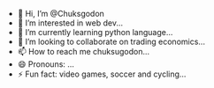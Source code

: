 - 👋 Hi, I’m @Chuksgodon
- 👀 I’m interested in web dev...
- 🌱 I’m currently learning python language...
- 💞️ I’m looking to collaborate on trading economics...
- 📫 How to reach me chuksugodon...
- 😄 Pronouns: ...
- ⚡ Fun fact: video games, soccer and cycling...

<!---
Chuksgodon/Chuksgodon is a ✨ special ✨ repository because its `README.md` (this file) appears on your GitHub profile.
You can click the Preview link to take a look at your changes.
--->
